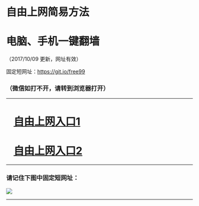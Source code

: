 ﻿# 自由上网简易方法

# 电脑、手机一键翻墙

（2017/10/09 更新，网址有效）

固定短网址：https://git.io/free99

### （微信如打不开，请转到浏览器打开）


***





# &nbsp;&nbsp; <a href="http://ft659127929.fwq-tz-1001.info/fwqtz01.html?t=10090012565 " target="_blank">自由上网入口1</a>
# &nbsp;&nbsp; <a href="http://ft2449729436.fwq-tz-1002.info/fwqtz02.html?t=10090019723 " target="_blank">自由上网入口2</a>
***

### 请记住下图中固定短网址：

<img src="https://s3-us-west-2.amazonaws.com/fwq-1001/yjfq-20170905okok.png" /> 


***


